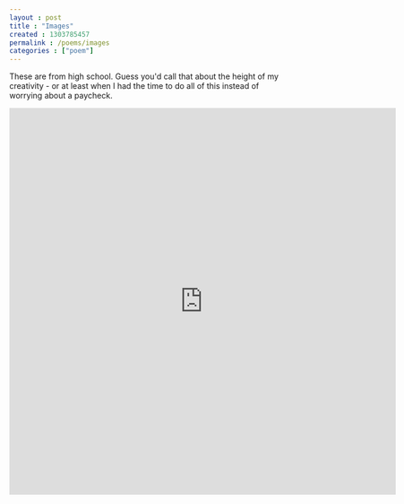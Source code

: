 ```yaml
---
layout : post
title : "Images"
created : 1303785457
permalink : /poems/images
categories : ["poem"]
---
```

These are from high school. Guess you'd call that about the height of my creativity - or at least when I had the time to do all of this instead of worrying about a paycheck.

<iframe align="center" src="http://www.flickr.com/slideShow/index.gne?set_id=72057594056358798&" frameBorder="0" width="690" scrolling="no" height="690"></iframe>